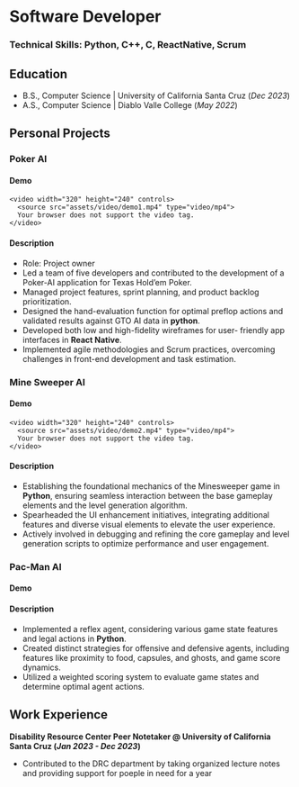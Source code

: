 # Software Developer

### Technical Skills: Python, C++, C, ReactNative, Scrum

## Education		        		
- B.S., Computer Science | University of California Santa Cruz (_Dec 2023_)
- A.S., Computer Science | Diablo Valle College (_May 2022_)

## Personal Projects
### Poker AI
  #### Demo
    <video width="320" height="240" controls>
      <source src="assets/video/demo1.mp4" type="video/mp4">
      Your browser does not support the video tag.
    </video>

  #### Description
  - Role: Project owner
  - Led a team of five developers and contributed to the development of a Poker-AI application for Texas Hold’em Poker.
  - Managed project features, sprint planning, and product backlog prioritization.
  - Designed the hand-evaluation function for optimal preflop actions and validated results against GTO AI data in **python**.
  - Developed both low and high-fidelity wireframes for user- friendly app interfaces in **React Native**.
  - Implemented agile methodologies and Scrum practices, overcoming challenges in front-end development and task estimation.


### Mine Sweeper AI
  #### Demo
    <video width="320" height="240" controls>
      <source src="assets/video/demo2.mp4" type="video/mp4">
      Your browser does not support the video tag.
    </video>

  #### Description
  - Establishing the foundational mechanics of the Minesweeper game in **Python**, ensuring seamless interaction between the base gameplay elements and the level generation algorithm.
  - Spearheaded the UI enhancement initiatives, integrating additional features and diverse visual elements to elevate the user experience.
  - Actively involved in debugging and refining the core gameplay and level generation scripts to optimize performance and user engagement.

### Pac-Man AI
  #### Demo


  #### Description
  - Implemented a reflex agent, considering various game state features and legal actions in **Python**.
  - Created distinct strategies for offensive and defensive agents, including features like proximity to food, capsules, and ghosts, and game score dynamics.
  - Utilized a weighted scoring system to evaluate game states and determine optimal agent actions.


## Work Experience
**Disability Resource Center Peer Notetaker @ University of California Santa Cruz (_Jan 2023 - Dec 2023_)**
- Contributed to the DRC department by taking organized lecture notes and providing support for poeple in need for a year

